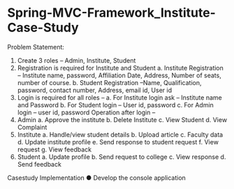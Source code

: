 # Spring-MVC-Framework_Institute-Case-Study

Problem Statement: 

1)	Create 3 roles – Admin, Institute, Student
2)	Registration is required for Institute and Student
a.	Institute Registration – Institute name, password, Affiliation Date, Address, Number of seats, number of course.
b.	Student Registration –Name, Qualification, password, contact number, Address, email id, User id
3)	Login is required for all roles –
a.	For Institute login ask – Institute name and Password
b.	For Student login – User id, password
c.	For Admin login – user id, password
Operation after login –
1)	Admin 
a.	Approve the institute
b.	Delete Institute
c.	View Student
d.	View Complaint
2)	Institute 
a.	Handle/view student details
b.	Upload article
c.	Faculty data
d.	Update institute profile
e.	Send response to student request
f.	View request
g.	View feedback
3)	Student
a.	Update profile
b.	Send request to college
c.	View response
d.	Send feedback 

Casestudy Implementation
●	Develop the console application
